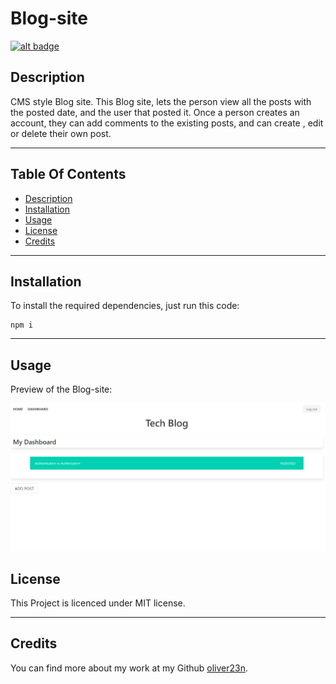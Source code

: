 # Blog-site

[![alt badge](https://img.shields.io/badge/licence-MIT-blue)](https://opensource.org/license/mit/)

## Description

CMS style Blog site.
This Blog site, lets the person view all the posts with the posted date, and the user that posted it. Once a person creates an account, they can add comments to the existing posts, and can create , edit or delete their own post.


---

## Table Of Contents
                             
- [Description](#description)
- [Installation](#installation)
- [Usage](#usage)
- [License](#license)
- [Credits](#credits)

---

## Installation

To install the required dependencies, just run this code: 

```
npm i
```

---

## Usage
 Preview of the Blog-site:

![screenshot](./img/screencapture-localhost-3001-dashboard-2023-07-20-15_37_50.png)



## License

This Project is licenced under MIT license.

---


## Credits

You can find more about my work at my Github [oliver23n](https://github.com/oliver23n).





